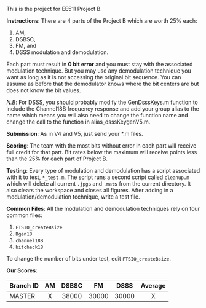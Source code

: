 This is the project for EE511 Project B.

**Instructions**: There are 4 parts of the Project B which are worth 25% each:
1. AM, 
2. DSBSC,
3. FM, and
4. DSSS modulation and demodulation. 

Each part must result in **0 bit error** and you must stay with the associated modulation technique. But you may use any demodulation technique you want as long as it is not accessing the original bit sequence. You can assume as before that the demodulator knows where the bit centers are but does not know the bit values. 

_N.B_: For DSSS, you should probably modify the GenDsssKeys.m function to include the Channel18B frequency response and add your group alias to the name which means you will also need to change the function name and change the call to the function in alias_dsssKeygenV5.m.

**Submission**: As in V4 and V5, just send your *.m files. 

**Scoring**: The team with the most bits without error in each part will receive full credit for that part. Bit rates below the maximum will receive points less than the 25% for each part of Project B. 

**Testing**: Every type of modulation and demodulation has a script associated with it to test, `*_test.m`. The script runs a second script called `cleanup.m` which will delete all current `.jpg`s and `.mat`s from the current directory. It also clears the workspace and closes all figures. After adding in a modulation/demodulation technique, write a test file.

**Common Files**: All the modulation and demodulation techniques rely on four common files: 
1. `FTSIO_createBsize`
2. `Bgen18`
3. `channel18B`
4. `bitcheck18`

To change the number of bits under test, edit `FTSIO_createBsize`.

**Our Scores**:

| Branch ID    | AM             | DSBSC         | FM            | DSSS          | Average       |
| :---         |     :---:      |     :---:     |   :---:       |     :---:     |     :---:     |
| MASTER	   | X   	        | 38000 	    | 30000  	    | 30000  	    | X             |

